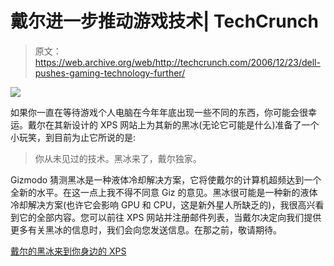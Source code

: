 # 戴尔进一步推动游戏技术| TechCrunch

> 原文：<https://web.archive.org/web/http://techcrunch.com/2006/12/23/dell-pushes-gaming-technology-further/>

![](img/f5b25d8c30e31b2650dec37ee9fe92ed.png)

如果你一直在等待游戏个人电脑在今年年底出现一些不同的东西，你可能会很幸运。戴尔在其新设计的 XPS 网站上为其新的黑冰(无论它可能是什么)准备了一个小玩笑，到目前为止它所说的是:

> 你从未见过的技术。黑冰来了，戴尔独家。

Gizmodo 猜测黑冰是一种液体冷却解决方案，它将使戴尔的计算机超频达到一个全新的水平。在这一点上我不得不同意 Giz 的意见。黑冰很可能是一种新的液体冷却解决方案(也许它会影响 GPU 和 CPU，这是新外星人所缺乏的)，我很高兴看到它的全部内容。您可以前往 XPS 网站并注册邮件列表，当戴尔决定向我们提供更多有关黑冰的信息时，我们会向您发送信息。在那之前，敬请期待。

[戴尔的黑冰来到你身边的 XPS](https://web.archive.org/web/20150912071759/http://www.gizmodo.com/gadgets/pcs/dells-black-ice-coming-to-an-xps-near-you-223930.php)